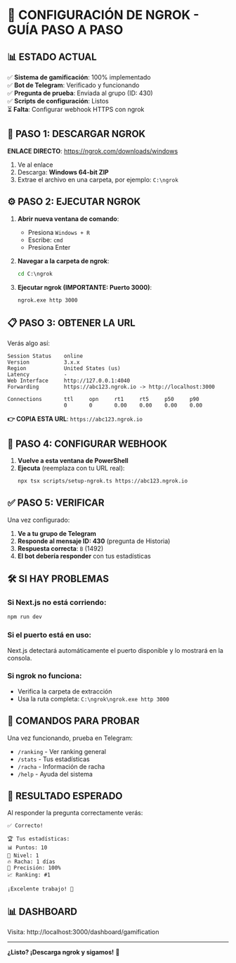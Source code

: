 # 🚀 CONFIGURACIÓN DE NGROK - GUÍA PASO A PASO

## 📊 ESTADO ACTUAL
✅ **Sistema de gamificación**: 100% implementado  
✅ **Bot de Telegram**: Verificado y funcionando  
✅ **Pregunta de prueba**: Enviada al grupo (ID: 430)  
✅ **Scripts de configuración**: Listos  
⏳ **Falta**: Configurar webhook HTTPS con ngrok  

## 🔽 PASO 1: DESCARGAR NGROK

**ENLACE DIRECTO**: https://ngrok.com/downloads/windows

1. Ve al enlace
2. Descarga: **Windows 64-bit ZIP**
3. Extrae el archivo en una carpeta, por ejemplo: `C:\ngrok`

## ⚙️ PASO 2: EJECUTAR NGROK

1. **Abrir nueva ventana de comando**: 
   - Presiona `Windows + R`
   - Escribe: `cmd`
   - Presiona Enter

2. **Navegar a la carpeta de ngrok**:
   ```cmd
   cd C:\ngrok
   ```

3. **Ejecutar ngrok (IMPORTANTE: Puerto 3000)**:
   ```cmd
   ngrok.exe http 3000
   ```

## 📋 PASO 3: OBTENER LA URL

Verás algo así:
```
Session Status    online
Version           3.x.x
Region            United States (us)
Latency           -
Web Interface     http://127.0.0.1:4040
Forwarding        https://abc123.ngrok.io -> http://localhost:3000

Connections       ttl     opn     rt1     rt5     p50     p90
                  0       0       0.00    0.00    0.00    0.00
```

**👉 COPIA ESTA URL**: `https://abc123.ngrok.io`

## 🔗 PASO 4: CONFIGURAR WEBHOOK

1. **Vuelve a esta ventana de PowerShell**
2. **Ejecuta** (reemplaza con tu URL real):
   ```bash
   npx tsx scripts/setup-ngrok.ts https://abc123.ngrok.io
   ```

## ✅ PASO 5: VERIFICAR

Una vez configurado:

1. **Ve a tu grupo de Telegram**
2. **Responde al mensaje ID: 430** (pregunta de Historia)
3. **Respuesta correcta**: `B` (1492)
4. **El bot debería responder** con tus estadísticas

## 🛠️ SI HAY PROBLEMAS

### Si Next.js no está corriendo:
```bash
npm run dev
```

### Si el puerto está en uso:
Next.js detectará automáticamente el puerto disponible y lo mostrará en la consola.

### Si ngrok no funciona:
- Verifica la carpeta de extracción
- Usa la ruta completa: `C:\ngrok\ngrok.exe http 3000`

## 📱 COMANDOS PARA PROBAR

Una vez funcionando, prueba en Telegram:
- `/ranking` - Ver ranking general
- `/stats` - Tus estadísticas
- `/racha` - Información de racha
- `/help` - Ayuda del sistema

## 🎯 RESULTADO ESPERADO

Al responder la pregunta correctamente verás:
```
✅ Correcto!

🏆 Tus estadísticas:
📊 Puntos: 10
🥉 Nivel: 1
🔥 Racha: 1 días
🎯 Precisión: 100%
📈 Ranking: #1

¡Excelente trabajo! 🎉
```

## 📊 DASHBOARD

Visita: http://localhost:3000/dashboard/gamification

---

**¿Listo? ¡Descarga ngrok y sigamos!** 🚀 